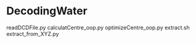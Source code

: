 # DecodingWater
readDCDFile.py
calculatCentre_oop.py
optimizeCentre_oop.py
extract.sh extract_from_XYZ.py
